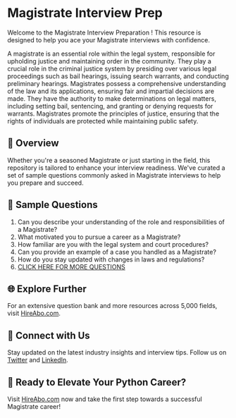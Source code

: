 # Magistrate Interview Prep

Welcome to the Magistrate Interview Preparation ! This resource is designed to help you ace your Magistrate interviews with confidence.

A magistrate is an essential role within the legal system, responsible for upholding justice and maintaining order in the community. They play a crucial role in the criminal justice system by presiding over various legal proceedings such as bail hearings, issuing search warrants, and conducting preliminary hearings. Magistrates possess a comprehensive understanding of the law and its applications, ensuring fair and impartial decisions are made. They have the authority to make determinations on legal matters, including setting bail, sentencing, and granting or denying requests for warrants. Magistrates promote the principles of justice, ensuring that the rights of individuals are protected while maintaining public safety.

## 🚀 Overview

Whether you're a seasoned Magistrate or just starting in the field, this repository is tailored to enhance your interview readiness. We've curated a set of sample questions commonly asked in Magistrate interviews to help you prepare and succeed.

## 📝 Sample Questions

1. Can you describe your understanding of the role and responsibilities of a Magistrate?
2. What motivated you to pursue a career as a Magistrate?
3. How familiar are you with the legal system and court procedures?
4. Can you provide an example of a case you handled as a Magistrate?
5. How do you stay updated with changes in laws and regulations?
6. [CLICK HERE FOR MORE QUESTIONS](https://hireabo.com/job/9_0_10/Magistrate)

## 🌐 Explore Further

For an extensive question bank and more resources across 5,000 fields, visit [HireAbo.com](https://www.hireabo.com).

## 📱 Connect with Us

Stay updated on the latest industry insights and interview tips. Follow us on [Twitter](https://twitter.com/hireabo) and [LinkedIn](https://www.linkedin.com/in/hire-abo-3609972a8/).

## 🚀 Ready to Elevate Your Python Career?

Visit [HireAbo.com](https://www.hireabo.com) now and take the first step towards a successful Magistrate career!